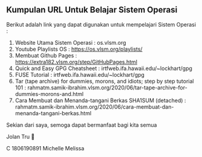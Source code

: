 ## Kumpulan URL Untuk Belajar Sistem Operasi

Berikut adalah link yang dapat digunakan untuk mempelajari Sistem Operasi :

1. Website Utama Sistem Operasi : os.vlsm.org
2. Youtube Playlists OS : https://os.vlsm.org/playlists/
3. Membuat Github Pages : https://extra182.vlsm.org/step/GitHubPages.html
4. Quick and Easy GPG Cheatsheet : irtfweb.ifa.hawaii.edu/~lockhart/gpg
5. FUSE Tutorial : irtfweb.ifa.hawaii.edu/~lockhart/gpg
6. Tar (tape archive) for dummies, morons, and idiots; step by step tutorial 101 : rahmatm.samik-ibrahim.vlsm.org/2020/06/tar-tape-archive-for-dummies-morons-and.html
7. Cara Membuat dan Menanda-tangani Berkas SHA1SUM (detached) : rahmatm.samik-ibrahim.vlsm.org/2020/06/cara-membuat-dan-menanda-tangani-berkas.html

Sekian dari saya, semoga dapat bermanfaat bagi kita semua 

Jolan Tru 🙏

C 1806190891 Michelle Melissa
